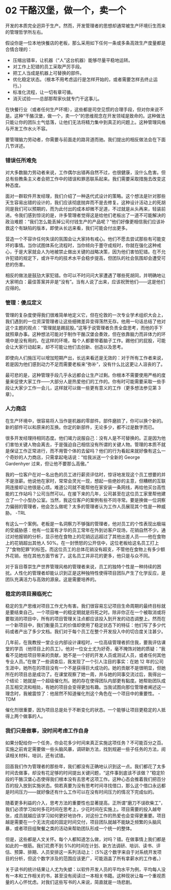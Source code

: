 # 02 干酪汉堡，做一个，卖一个

开发的本质完全迥异于生产。然而，开发管理者的思想却通常被生产环境衍生而来的管理哲学所左右。

假设你是一位本地快餐店的老板，那么采用如下任何一条或多条高效生产度量都是合情合理的：

* 压缩出错率，让机器（“人”这台机器）能够尽量平稳地运转。
* 对工作上犯错的员工采取严厉手段。
* 把工人当成是机器上可替换的部件。
* 优化稳定状态。（根本不用考虑运行是怎样开始的，或者需要怎样去终止运行。）
* 标准化流程，让一切有章可循。
* 消灭试验——总部那帮家伙就专门干这事儿。

在快餐行业（或者任何生产环境），这些都是司空见惯的合理手段，但对你来说不是。这种“干酪汉堡，做一个，卖一个”的思维观念在开发领域是致命的。这种做法只能让你的团队士气低落，让他们无法将精力集中到真正的问题上。这种管理风格与开发工作水火不容。

要管理脑力劳动者，你需要与前面走的路背道而驰。我们提出的相反做法会在下面几节详述。

### 错误任所难免



对大多数脑力劳动者来说，工作偶尔出错再自然不过，也很健康，没什么危害。但总有些教条主义者会把工作中的错误和罪恶联系起来。我们需要采取措施去改变这种态度。

面对一群软件开发经理，我们介绍了一种迭代式设计的策略。这个想法是针对那些天生容易出错的设计的，我们应该彻底抛弃而不是去修复。这种设计活动上的死胡同是我们可以预期的，而为此付出的成本却微不足道，不过就是从头再来，轻装前进。令我们感到惊诧的是，许多管理者觉得这是给他们老板出了一道不可能解决的政治难题：“我们怎么能丢掉公司付钱生产的产品呢？”他们好像更相信我们应该补救这个有缺陷的版本，即使从长远来看，我们可能会付出更多。

营造一个不容许任何失误的氛围会让大家持有戒心。他们不愿去尝试那些有可能变坏的事情。当你试图体系化流程时，当你倾向于墨守成规时，你就在强化这种戒心，于是大家就会人为地被禁止做出关键的战略决策，因为他们害怕犯错。在不允许犯错的规定下，或许平均的技术水平会稳步提高，但团队的社会氛围却会遭受可悲的伤害。

相反的做法是鼓劢大家犯错。你可以不时问问大家遭遇了哪些死胡同，并明确地让大家明白：最佳答案并非是“没有”。当有人说了出来，应该祝贺他们——这是他们应得的。

### 管理：傻瓜定义



管理的复杂度使得我们很难简单地定义它，但在伦敦的一次专业学术组织大会上，我们遇到的一位资深管理者让这些细微差异变得荡然无存。他用一句话总结了他对这个主题的观点：“管理就是踢屁股。”这等于说管理者负责全盘思考，而他的手下就照章办事。这种想法可能对于制作干酪汉堡会奏效，但在依靠脑力而非体力的环境中是没有用的。在这样的环境，每个人都要带着脑子工作。踢他们的屁股，可能会让大家行动起来，却不可能让他们去创新、创造以及思考。

即使向人们施压可以增加短期产出，长远来看还是无效的：对于所有工作者来说，若是因为他们感到动力不足而需要老板来“弥补”，没有什么比这更让人沮丧的了。

最可悲的是，这种管理手段几乎永远都会让生产过剩。你根本不需要使用严格的度量来促使大家工作——大部分人是热爱他们的工作的。你有时可能需要采取一些手段让大家少工作一会儿，这样就可以做一些更有意义的工作（更多想法参见第 3 章）。

### 人力商店



在生产环境中，很容易将人当作是机器的零部件。部件磨损了，你可以换个新的。新的部件可以和原来的互换。你定的新部件，无论多少，都不过是数字而已。

很多开发经理持相同态度。他们竭力说服自己：没有人是不可替换的。正是因为他们害怕关键人物会离去，于是强迫自己相信没有所谓的关键人物。管理的本质不就是保证工作正常进行，而不用管个体的去留吗？他们的行为看起来就好像有这么一个奇妙的人力商店，只需拿起电话说：“给我派送一个全新的 George Gardenhyer 过来，但让他不要那么高傲。”

我的一位客户在对一名出色的员工进行薪资评估时，惊讶地发现这个员工想要的并不是涨薪。他说他在家时，常常会灵光一现，想起一些绝妙的主意，但糟糕的互联网连接却让他很是心烦。难道公司就不能帮他在家安装一条网线，再给他买台高性能的工作站吗？公司当然可以。在接下来的几年，公司甚至在这位员工家里帮他建立了一个小型办公室。当然，我这位客户的案例有些不同寻常。要是换做一位洞察力偏弱的管理者，他会怎么做呢？太多的管理者认为工作人员展现其个性是一种威胁。 -TRL

有这么一个案例。老板是一名洞察力不够强的管理者，他对员工的个性表现出极端的受威胁感：他有一位富有才华的员工常年在外到访客户现场，花销自然不少。通过对他报销的分析，显示他在食物上的花销远远超过了其他出差人员——他在食物上的花销超出其他人 50%。在一封愤怒的公开信中，这位老板给这名员工打上了“食物犯罪”的标签。而这位员工的总体花销没有超支，不管他在食物上有多少额外花销，他在其他方面节省了。这名员工并非花的更多，他只是与众不同。

对于盲目尊崇生产世界管理风格的管理者来说，员工的独特个性是一种持续的困扰。人性化的管理者却能认识到正是这种独特性使得项目团队产生了化学反应，是团队充满活力与高效的源泉。这是需要培养的。

### 稳定的项目濒临死亡



稳定的生产思维对项目工作尤为有害。我们很容易忘记项目生命周期的最终目标就是要结束自己。一个项目唯一的稳定期就是将死之时。除非你正在一个被取消或将要取消的项目中，所有的项目管理关注点都应该投入到开发的动态调整上。然而在一个新项目中，我们衡量员工的价值却使用了稳定状态下的特征：他们写了多少代码或者产出了多少文档。我们对于每个员工在整个开发投入中的切合度关注甚少。

几年前，在我教授一堂企业内部设计课程时，一位高级管理者抓住我，要我评估课堂的学员（他顼目上的员工）。他对一位女士尤为好奇，毫不掩饰对她的质疑：“我看不见她给项目带来的贡献，她不是一个好的开发人员或测试人员，或者任何其他专业人员。”在做了一些调查后，我发现了一个引人注目的事实：在她 12 年的公司生涯中，她所在的项目没有一个不是获得巨大成功的。她的贡献不是很明显，但她所在的项目总是成功了。在课堂观察了她一周，并与她的同事交流过后，我得出一个结论：她就是一个超级催化剂。她的存在使得团队内部更有黏度。她帮助团队成员互相交流和相处，有她的项目会变得更加有趣。当我试图向那位管理者阐述这一理念时，我被震惊了：他居然不知道催化剂这个角色在一个项目中的重要性。 -TDM

催化剂很重要，因为项目总是处于不断变化的状态。一个能够让项目更稳定的人抵得上两个做事的人。

### 我们只是做事，没时间考虑工作自身



如果分配给你一个任务，你会花多少时间来真正实施这项任务？不可能百分之百。实施之前肯定需要做一些头脑风暴，调研新方法，找到规避一些子任务的方法，阅读相关材料，培训，还有试错。

回首我们作为管理者的那些年，我们都没有正确地认识到这一点。我们都花了太多时间去做事，却没有花足够的时间提出关键问题，“这件事到底该不该做？”稳定阶段的干酪汉堡心态使得我们根本没有去思考这项工作。这种心态会推着我们把百分百的投入放到实施状态。倘若真要为没有思考时间寻找借口，那么这个借口永远都是时间压力——就好像还有什么工作可以在没有时间压力的情况下完成似的。

随着更多利益的介入，思考方法的重要性也显著提高。正所谓“磨刀不误砍柴工”，我们必须学习如何多花时间在思考上，少花时间在实施上。项目需要的投入越夸张，成员就越应该学习如何更好地协作，对这份工作的热爱也会变得更重要。项目越是需要在一个无法完成的固定时间交付，项目团队就越不能缺乏频繁的头脑风暴，或者项目组聚餐之类的活动来帮助团队形成一个统一的整体。

但是，这些都是人文关怀。每个人都知道怎么做，对吗？错。在做事情上我们都是如此的一根筋。我们花费不到 5%的时间在计划、新方法调研、培训、读书、评估、预算、排期、人员安排这一系列活动上：（5%这个数字来自于对系统开发项目的分析，但这个数字涉及的范围应该更广，可能涵盖了所有拿薪水的工作者。）

关于读书的统计结果让人尤为失塑：以软件开发人员的平均水平为例，平均每人没有一本和工作相关的书，甚至没有阅读过一本相关书籍。这种现状让每一个重视质量的人心怀忧虑。对我们这些写书的人来说，简直就是一场悲剧。
